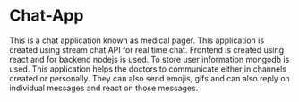 # Chat-App
This is a chat application known as medical pager. 
This application is created using stream chat API for real time chat. Frontend is created using react and for backend nodejs is used. 
To store user information mongodb is used. This application helps the doctors to communicate either in channels created or personally. 
They can also send emojis, gifs and can also reply on individual messages and react on those messages.
